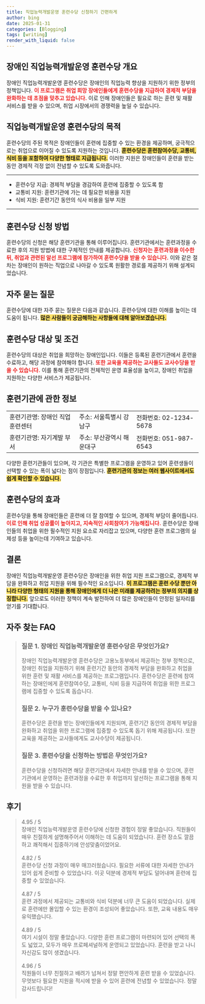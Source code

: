 ```yaml
---
title: 직업능력개발운영 훈련수당 신청하기 간편하게
author: bing
date: 2025-01-31
categories: [Blogging]
tags: [writing]
render_with_liquid: false
---
```



<h2 id='장애인_직업능력개발운영_훈련수당_개요'>장애인 직업능력개발운영 훈련수당 개요</h2>

<p>장애인 직업능력개발운영 훈련수당은 장애인의 직업능력 향상을 지원하기 위한 정부의 정책입니다. <b><span style="color: #ee2323;">이 프로그램은 취업 희망 장애인들에게 훈련수당을 지급하여 경제적 부담을 완화하는 데 초점을 맞추고 있습니다.</span></b> 이로 인해 장애인들은 필요로 하는 훈련 및 재활 서비스를 받을 수 있으며, 취업 시장에서의 경쟁력을 높일 수 있습니다.</p>

<h2 id='직업능력개발운영_훈련수당의_목적'>직업능력개발운영 훈련수당의 목적</h2>

<p>훈련수당의 주된 목적은 장애인들이 훈련에 집중할 수 있는 환경을 제공하며, 궁극적으로는 취업으로 이어질 수 있도록 지원하는 것입니다. <b><span style="background-color: #ffe066;">훈련수당은 훈련참여수당, 교통비, 식비 등을 포함하여 다양한 형태로 지급됩니다.</span></b> 이러한 지원은 장애인들이 훈련을 받는 동안 경제적 걱정 없이 전념할 수 있도록 도와줍니다.</p>

<hr />

<ul>
    <li>훈련수당 지급: 경제적 부담을 경감하여 훈련에 집중할 수 있도록 함</li>
    <li>교통비 지원: 훈련기관에 가는 데 필요한 비용을 지원</li>
    <li>식비 지원: 훈련기간 동안의 식사 비용을 일부 지원</li>
</ul>

<hr />

<h2 id='훈련수당_신청_방법'>훈련수당 신청 방법</h2>

<p>훈련수당의 신청은 해당 훈련기관을 통해 이루어집니다. 훈련기관에서는 훈련과정을 수료한 후의 지원 방법에 대한 구체적인 안내를 제공합니다. <b><span style="color: #ee2323;">신청자는 훈련과정을 이수한 뒤, 취업과 관련된 알선 프로그램에 참가하여 훈련수당을 받을 수 있습니다.</span></b> 이와 같은 절차는 장애인이 원하는 직업으로 나아갈 수 있도록 원활한 경로를 제공하기 위해 설계되었습니다.</p>

<h2 id='자주_묻는_질문'>자주 묻는 질문</h2>

<p>훈련수당에 대한 자주 묻는 질문은 다음과 같습니다. 훈련수당에 대한 이해를 높이는 데 도움이 됩니다. <b><span style="background-color: #ffe066;">많은 사람들이 궁금해하는 사항들에 대해 알아보겠습니다.</span></b></p>

<h2 id='훈련수당_대상_및_조건'>훈련수당 대상 및 조건</h2>

<p>훈련수당의 대상은 취업을 희망하는 장애인입니다. 이들은 등록된 훈련기관에서 훈련을 수료하고, 해당 과정에 참여해야 합니다. <b><span style="color: #ee2323;">또한 교육을 제공하는 교사들도 교사수당을 받을 수 있습니다.</span></b> 이를 통해 훈련기관의 전체적인 운영 효율성을 높이고, 장애인 취업을 지원하는 다양한 서비스가 제공됩니다.</p>

<h2 id='훈련기관에_관한_정보'>훈련기관에 관한 정보</h2>

<table>
    <tr>
        <td>훈련기관명: 장애인 직업훈련센터</td>
        <td>주소: 서울특별시 강남구</td>
        <td>전화번호: 02-1234-5678</td>
    </tr>
    <tr>
        <td>훈련기관명: 자기계발 부서</td>
        <td>주소: 부산광역시 해운대구</td>
        <td>전화번호: 051-987-6543</td>
    </tr>
</table>

<p>다양한 훈련기관들이 있으며, 각 기관은 특별한 프로그램을 운영하고 있어 훈련생들이 선택할 수 있는 폭이 넓다는 점이 장점입니다. <b><span style="background-color: #ffe066;">훈련기관의 정보는 여러 웹사이트에서도 쉽게 확인할 수 있습니다.</span></b></p>

<h2 id='훈련수당의_효과'>훈련수당의 효과</h2>

<p>훈련수당을 통해 장애인들은 훈련에 더 잘 참여할 수 있으며, 경제적 부담이 줄어듭니다. <b><span style="color: #ee2323;">이로 인해 취업 성공률이 높아지고, 지속적인 사회참여가 가능해집니다.</span></b> 훈련수당은 장애인들의 취업을 위한 필수적인 지원 요소로 자리잡고 있으며, 다양한 훈련 프로그램의 실제성 등을 높이는데 기여하고 있습니다.</p>

<h2 id='결론'>결론</h2>

<p>장애인 직업능력개발운영 훈련수당은 장애인을 위한 취업 지원 프로그램으로, 경제적 부담을 완화하고 취업 지원을 위해 필수적인 요소입니다. <b><span style="background-color: #ffe066;">이 프로그램은 훈련 수당 뿐만 아니라 다양한 형태의 지원을 통해 장애인에게 더 나은 미래를 제공하려는 정부의 의지를 상징합니다.</span></b> 앞으로도 이러한 정책이 계속 발전하여 더 많은 장애인들이 안정된 일자리를 얻기를 기대합니다.</p>


<h2 id='자주_찾는_FAQ'>자주 찾는 FAQ</h2>
<div itemscope="" itemtype="https://schema.org/FAQPage"> 
<blockquote> 
<div itemscope="" itemprop="mainEntity" itemtype="https://schema.org/Question"> 
<h3 itemprop="name">질문 1. 장애인 직업능력개발운영 훈련수당은 무엇인가요?</h3> 
<div itemscope="" itemprop="acceptedAnswer" itemtype="https://schema.org/Answer"> 
<span itemprop="text"> 
<p>장애인 직업능력개발운영 훈련수당은 고용노동부에서 제공하는 정부 정책으로, 장애인 취업을 지원하기 위해 훈련기간 동안의 경제적 부담을 완화하고 취업을 위한 훈련 및 재활 서비스를 제공하는 프로그램입니다. 훈련수당은 훈련에 참여하는 장애인에게 훈련참여수당, 교통비, 식비 등을 지급하여 취업을 위한 프로그램에 집중할 수 있도록 돕습니다.</p> 
</span> 
</div> 
</div> 

<div itemscope="" itemprop="mainEntity" itemtype="https://schema.org/Question"> 
<h3 itemprop="name">질문 2. 누구가 훈련수당을 받을 수 있나요?</h3> 
<div itemscope="" itemprop="acceptedAnswer" itemtype="https://schema.org/Answer"> 
<span itemprop="text"> 
<p>훈련수당은 훈련을 받는 장애인들에게 지원되며, 훈련기간 동안의 경제적 부담을 완화하고 취업을 위한 프로그램에 집중할 수 있도록 돕기 위해 제공됩니다. 또한 교육을 제공하는 교사들에게도 교사수당이 제공됩니다.</p> 
</span> 
</div> 
</div> 

<div itemscope="" itemprop="mainEntity" itemtype="https://schema.org/Question"> 
<h3 itemprop="name">질문 3. 훈련수당을 신청하는 방법은 무엇인가요?</h3> 
<div itemscope="" itemprop="acceptedAnswer" itemtype="https://schema.org/Answer"> 
<span itemprop="text"> 
<p>훈련수당을 신청하려면 해당 훈련기관에서 자세한 안내를 받을 수 있으며, 훈련기관에서 운영하는 훈련과정을 수료한 후 취업까지 알선하는 프로그램을 통해 지원을 받을 수 있습니다.</p> 
</span> 
</div> 
</div> 
</blockquote> 
</div>
<h2 id='후기'>후기</h2>
<div itemscope itemtype="https://schema.org/Product">
  <blockquote>
  <div itemprop="review" itemscope itemtype="https://schema.org/Review">
      <div itemprop="reviewRating" itemscope itemtype="https://schema.org/Rating"> <span itemprop="ratingValue">4.95</span> / <span itemprop="bestRating">5</span> </div>
      <span itemprop="reviewBody">장애인 직업능력개발운영 훈련수당에 신청한 경험이 정말 좋았습니다. 직원들이 매우 친절하게 설명해주어서 이해하는 데 도움이 되었습니다. 훈련 장소도 깔끔하고 쾌적해서 집중하기에 안성맞춤이었어요.</span>
  </div>
  <br>
  <div itemprop="review" itemscope itemtype="https://schema.org/Review">
      <div itemprop="reviewRating" itemscope itemtype="https://schema.org/Rating"> <span itemprop="ratingValue">4.82</span> / <span itemprop="bestRating">5</span> </div>
      <span itemprop="reviewBody">훈련수당 신청 과정이 매우 매끄러웠습니다. 필요한 서류에 대한 자세한 안내가 있어 쉽게 준비할 수 있었습니다. 이곳 덕분에 경제적 부담도 덜어내며 훈련에 집중할 수 있었습니다.</span>
  </div>
  <br>
  <div itemprop="review" itemscope itemtype="https://schema.org/Review">
      <div itemprop="reviewRating" itemscope itemtype="https://schema.org/Rating"> <span itemprop="ratingValue">4.87</span> / <span itemprop="bestRating">5</span> </div>
      <span itemprop="reviewBody">훈련 과정에서 제공되는 교통비와 식비 덕분에 너무 큰 도움이 되었습니다. 실제로 훈련에만 몰입할 수 있는 환경이 조성되어 좋았습니다. 또한, 교육 내용도 매우 유익했습니다.</span>
  </div>
  <br>
  <div itemprop="review" itemscope itemtype="https://schema.org/Review">
      <div itemprop="reviewRating" itemscope itemtype="https://schema.org/Rating"> <span itemprop="ratingValue">4.89</span> / <span itemprop="bestRating">5</span> </div>
      <span itemprop="reviewBody">여기 시설이 정말 좋았습니다. 다양한 훈련 프로그램이 마련되어 있어 선택의 폭도 넓었고, 모두가 매우 프로페셔널하게 운영되고 있었습니다. 훈련을 받고 나니 자신감도 많이 생겼습니다.</span>
  </div>
  <br>
  <div itemprop="review" itemscope itemtype="https://schema.org/Review">
      <div itemprop="reviewRating" itemscope itemtype="https://schema.org/Rating"> <span itemprop="ratingValue">4.96</span> / <span itemprop="bestRating">5</span> </div>
      <span itemprop="reviewBody">직원들이 너무 친절하고 배려가 넘쳐서 정말 편안하게 훈련 받을 수 있었습니다. 무엇보다 필요한 지원을 적시에 받을 수 있어 훈련에 전념할 수 있었습니다. 정말 감사드립니다!</span>
  </div>
  <br>
  </blockquote>
</div>
